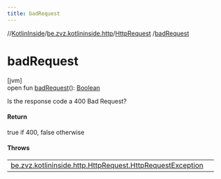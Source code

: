 ```yaml
---
title: badRequest
---
```

//[KotlinInside](../../../index.html)/[be.zvz.kotlininside.http](../index.html)/[HttpRequest](index.html)
/[badRequest](bad-request.html)

# badRequest

[jvm]\
open
fun [badRequest](bad-request.html)(): [Boolean](https://kotlinlang.org/api/latest/jvm/stdlib/kotlin/-boolean/index.html)

Is the response code a 400 Bad Request?

#### Return

true if 400, false otherwise

#### Throws

| | |
|---|---|
| [be.zvz.kotlininside.http.HttpRequest.HttpRequestException](-http-request-exception/index.html) |  |



